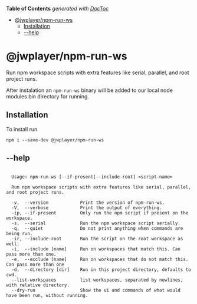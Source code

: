 <!-- START doctoc generated TOC please keep comment here to allow auto update -->
<!-- DON'T EDIT THIS SECTION, INSTEAD RE-RUN doctoc TO UPDATE -->
**Table of Contents**  *generated with [DocToc](https://github.com/thlorenz/doctoc)*

- [@jwplayer/npm-run-ws](#jwplayernpm-run-ws)
  - [Installation](#installation)
  - [--help](#--help)

<!-- END doctoc generated TOC please keep comment here to allow auto update -->

# @jwplayer/npm-run-ws

Run npm workspace scripts with extra features like serial, parallel, and root project runs.

After instalation an `npm-run-ws` binary will be added to our local node modules bin directory for running.

## Installation
To install run

```
npm i --save-dev @jwplayer/npm-run-ws
```

## --help

```

  Usage: npm-run-ws [--if-present|--include-root] <script-name>

  Run npm workspace scripts with extra features like serial, parallel, and root project runs.

  -v,  --version            Print the version of npm-run-ws.
  -V,  --verbose            Print the output of everything.
  -ip, --if-present         Only run the npm script if present on the workspace.
  -s,  --serial             Run the npm workspace script serially.
  -q,  --quiet              Do not print anything when commands are being run.
  -ir, --include-root       Run the script on the root workspace as well.
  -i,  --include [name]     Run on workspaces that match this. Can pass more than one.
  -e,  --exclude [name]     Run on workspaces that do not match this. Can pass more than one
  -d,  --directory [dir]    Run in this project directory, defaults to cwd.
  --list-workspaces         list workspaces, separated by newlines, with relative directory.
  --dry-run                 Show the ui and commands of what would have been run, without running.

```
